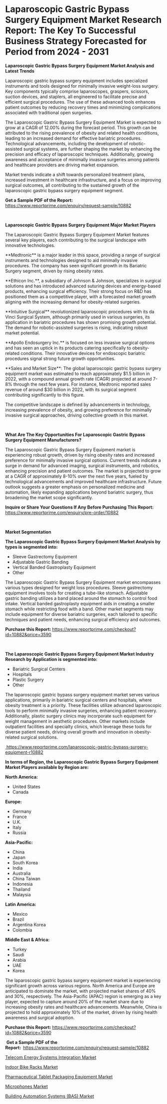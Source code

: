 <p><h1>Laparoscopic Gastric Bypass Surgery Equipment Market Research Report: The Key To Successful Business Strategy Forecasted for Period from 2024 - 2031</h1></p><p><strong>Laparoscopic Gastric Bypass Surgery Equipment Market Analysis and Latest Trends</strong></p>
<p><p>Laparoscopic gastric bypass surgery equipment includes specialized instruments and tools designed for minimally invasive weight-loss surgery. Key components typically comprise laparoscopes, graspers, scissors, suction devices, and staplers, all engineered to facilitate precise and efficient surgical procedures. The use of these advanced tools enhances patient outcomes by reducing recovery times and minimizing complications associated with traditional open surgeries.</p><p>The Laparoscopic Gastric Bypass Surgery Equipment Market is expected to grow at a CAGR of 12.00% during the forecast period. This growth can be attributed to the rising prevalence of obesity and related health conditions, leading to an increased demand for effective bariatric procedures. Technological advancements, including the development of robotic-assisted surgical systems, are further shaping the market by enhancing the precision and efficacy of laparoscopic techniques. Additionally, growing awareness and acceptance of minimally invasive surgeries among patients and healthcare providers are driving market expansion. </p><p>Market trends indicate a shift towards personalized treatment plans, increased investment in healthcare infrastructure, and a focus on improving surgical outcomes, all contributing to the sustained growth of the laparoscopic gastric bypass surgery equipment segment.</p></p>
<p><strong>Get a Sample PDF of the Report:&nbsp;</strong> <a href="https://www.reportprime.com/enquiry/request-sample/10882?utm_campaign=1103&utm_medium=2&utm_source=Github&utm_content=ia&utm_term=29112024&utm_id=laparoscopic-gastric-bypass-surgery-equipment">https://www.reportprime.com/enquiry/request-sample/10882</a></p>
<p>&nbsp;</p>
<p><strong>Laparoscopic Gastric Bypass Surgery Equipment Major Market Players</strong></p>
<p><p>The Laparoscopic Gastric Bypass Surgery Equipment Market features several key players, each contributing to the surgical landscape with innovative technologies. </p><p>**Medtronic** is a major leader in this space, providing a range of surgical instruments and technologies designed to aid minimally invasive procedures. The company has seen significant growth in its Bariatric Surgery segment, driven by rising obesity rates.</p><p>**Ethicon Inc.**, a subsidiary of Johnson & Johnson, specializes in surgical solutions and has introduced advanced suturing devices and energy-based products, enhancing surgical efficiency. Their strong focus on R&D has positioned them as a competitive player, with a forecasted market growth aligning with the increasing demand for obesity-related surgeries.</p><p>**Intuitive Surgical** revolutionized laparoscopic procedures with its da Vinci Surgical System, although primarily used in various surgeries, its application in bariatric procedures has shown promising growth potential. The demand for robotic-assisted surgeries is rising, indicating robust market potential.</p><p>**Apollo Endosurgery Inc.** is focused on less invasive surgical options and has seen an uptick in its products catering specifically to obesity-related conditions. Their innovative devices for endoscopic bariatric procedures signal strong future growth opportunities.</p><p>**Sales and Market Size**: The global laparoscopic gastric bypass surgery equipment market was estimated to reach approximately $1.5 billion in 2022, with a compound annual growth rate (CAGR) projected at around 7-8% through the next few years. For instance, Medtronic reported sales revenue of around $30 billion in 2022, with its surgical segment contributing significantly to this figure.</p><p>The competitive landscape is defined by advancements in technology, increasing prevalence of obesity, and growing preference for minimally invasive surgical approaches, driving collective growth in this market.</p></p>
<p>&nbsp;</p>
<p><strong>What Are The Key Opportunities For Laparoscopic Gastric Bypass Surgery Equipment Manufacturers?</strong></p>
<p><p>The Laparoscopic Gastric Bypass Surgery Equipment market is experiencing robust growth, driven by rising obesity rates and increased preference for minimally invasive surgical options. Current trends indicate a surge in demand for advanced imaging, surgical instruments, and robotics, enhancing precision and patient outcomes. The market is projected to grow at a CAGR of approximately 8-10% over the next five years, fueled by technological advancements and improved healthcare infrastructure. Future outlook suggests a greater emphasis on personalized medicine and automation, likely expanding applications beyond bariatric surgery, thus broadening the market scope significantly.</p></p>
<p><strong>Inquire or Share Your Questions If Any Before Purchasing This Report:</strong> <a href="https://www.reportprime.com/enquiry/pre-order/10882?utm_campaign=1103&utm_medium=2&utm_source=Github&utm_content=ia&utm_term=29112024&utm_id=laparoscopic-gastric-bypass-surgery-equipment">https://www.reportprime.com/enquiry/pre-order/10882</a></p>
<p>&nbsp;</p>
<p><strong>Market Segmentation</strong></p>
<p><strong>The Laparoscopic Gastric Bypass Surgery Equipment Market Analysis by types is segmented into:</strong></p>
<p><ul><li>Sleeve Gastrectomy Equipment</li><li>Adjustable Gastric Banding</li><li>Vertical Banded Gastroplasty Equipment</li><li>Other</li></ul></p>
<p><p>The Laparoscopic Gastric Bypass Surgery Equipment market encompasses various types designed for weight loss procedures. Sleeve gastrectomy equipment involves tools for creating a tube-like stomach. Adjustable gastric banding utilizes a band placed around the stomach to control food intake. Vertical banded gastroplasty equipment aids in creating a smaller stomach while restricting food with a band. Other market segments may include equipment for diverse bariatric surgeries, each tailored to specific techniques and patient needs, enhancing surgical efficiency and outcomes.</p></p>
<p><strong>Purchase this Report:&nbsp;</strong><a href="https://www.reportprime.com/checkout?id=10882&price=3590&utm_campaign=1103&utm_medium=2&utm_source=Github&utm_content=ia&utm_term=29112024&utm_id=laparoscopic-gastric-bypass-surgery-equipment">https://www.reportprime.com/checkout?id=10882&price=3590</a></p>
<p>&nbsp;</p>
<p><strong>The Laparoscopic Gastric Bypass Surgery Equipment Market Industry Research by Application is segmented into:</strong></p>
<p><ul><li>Bariatric Surgical Centers</li><li>Hospitals</li><li>Plastic Surgery</li><li>Other</li></ul></p>
<p><p>The laparoscopic gastric bypass surgery equipment market serves various applications, primarily in bariatric surgical centers and hospitals, where obesity treatment is a priority. These facilities utilize advanced laparoscopic tools to perform minimally invasive surgeries, enhancing patient recovery. Additionally, plastic surgery clinics may incorporate such equipment for weight management in aesthetic procedures. Other markets include outpatient facilities and specialty clinics, which leverage these tools for diverse patient needs, driving overall growth and innovation in obesity-related surgical solutions.</p></p>
<p><a href="https://www.reportprime.com/laparoscopic-gastric-bypass-surgery-equipment-r10882?utm_campaign=1103&utm_medium=2&utm_source=Github&utm_content=ia&utm_term=29112024&utm_id=laparoscopic-gastric-bypass-surgery-equipment">&nbsp;https://www.reportprime.com/laparoscopic-gastric-bypass-surgery-equipment-r10882</a></p>
<p><strong>In terms of Region, the Laparoscopic Gastric Bypass Surgery Equipment Market Players available by Region are:</strong></p>
<p>
    <p> <strong> North America: </strong>
        <ul>
            <li>United States</li>
            <li>Canada</li>
        </ul>
        </p> 
    <p> <strong> Europe: </strong>
        <ul>
            <li>Germany</li>
            <li>France</li>
            <li>U.K.</li>
            <li>Italy</li>
            <li>Russia</li>
        </ul>
        </p> 
    <p> <strong> Asia-Pacific: </strong>
        <ul>
            <li>China</li>
            <li>Japan</li>
            <li>South Korea</li>
            <li>India</li>
            <li>Australia</li>
            <li>China Taiwan</li>
            <li>Indonesia</li>
            <li>Thailand</li>
            <li>Malaysia</li>
        </ul>
        </p> 
    <p> <strong> Latin America: </strong>
        <ul>
            <li>Mexico</li>
            <li>Brazil</li>
            <li>Argentina Korea</li>
            <li>Colombia</li>
        </ul>
        </p> 
    <p> <strong> Middle East & Africa: </strong>
        <ul>
            <li>Turkey</li>
            <li>Saudi</li>
            <li>Arabia</li>
            <li>UAE</li>
            <li>Korea</li>
        </ul>
    </p>
    </p>
<p><p>The laparoscopic gastric bypass surgery equipment market is experiencing significant growth across various regions. North America and Europe are anticipated to dominate the market, with projected market shares of 40% and 30%, respectively. The Asia-Pacific (APAC) region is emerging as a key player, expected to capture around 20% of the market share due to increasing obesity rates and healthcare advancements. Meanwhile, China is projected to hold approximately 10% of the market, driven by rising health awareness and surgical adoption.</p></p>
<p><strong>Purchase this Report: </strong><a href="https://www.reportprime.com/checkout?id=10882&price=3590&utm_campaign=1103&utm_medium=2&utm_source=Github&utm_content=ia&utm_term=29112024&utm_id=laparoscopic-gastric-bypass-surgery-equipment">https://www.reportprime.com/checkout?id=10882&price=3590</a></p>
<p>&nbsp;<strong>Get a Sample PDF of the Report:&nbsp;&nbsp;</strong><a href="https://www.reportprime.com/enquiry/request-sample/10882?utm_campaign=1103&utm_medium=2&utm_source=Github&utm_content=ia&utm_term=29112024&utm_id=laparoscopic-gastric-bypass-surgery-equipment">https://www.reportprime.com/enquiry/request-sample/10882</a></p>
<p><strong></strong></p>
<p><p><a href="https://issuu.com/reportprime-2/docs/telecom-energy-systems-integration-_5c5665c817451a?utm_campaign=1103&utm_medium=2&utm_source=Github&utm_content=ia&utm_term=29112024&utm_id=laparoscopic-gastric-bypass-surgery-equipment">Telecom Energy Systems Integration Market</a></p><p><a href="https://www.linkedin.com/pulse/indoor-bike-racks-market-pulse-79-expansion-blueprint-ux9pe?utm_campaign=1103&utm_medium=2&utm_source=Github&utm_content=ia&utm_term=29112024&utm_id=laparoscopic-gastric-bypass-surgery-equipment">Indoor Bike Racks Market</a></p><p><a href="https://github.com/gdfhhhj/Market-Research-Report-List-6/blob/main/pharmaceutical-tablet-packaging-equipment-market.md?utm_campaign=1103&utm_medium=2&utm_source=Github&utm_content=ia&utm_term=29112024&utm_id=laparoscopic-gastric-bypass-surgery-equipment">Pharmaceutical Tablet Packaging Equipment Market</a></p><p><a href="https://www.linkedin.com/pulse/investing-microphones-market-trends-leading-products-regional-8zdnc?utm_campaign=1103&utm_medium=2&utm_source=Github&utm_content=ia&utm_term=29112024&utm_id=laparoscopic-gastric-bypass-surgery-equipment">Microphones Market</a></p><p><a href="https://issuu.com/reportprime-2/docs/building-automation-systems-bas-mar_74d9396fdd055d?utm_campaign=1103&utm_medium=2&utm_source=Github&utm_content=ia&utm_term=29112024&utm_id=laparoscopic-gastric-bypass-surgery-equipment">Building Automation Systems (BAS) Market</a></p></p>